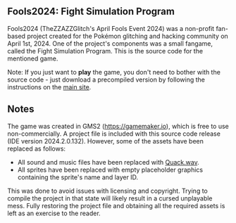 ## Fools2024: Fight Simulation Program

Fools2024 (TheZZAZZGlitch's April Fools Event 2024) was a non-profit fan-based project created for the Pokémon glitching and hacking community on April 1st, 2024.
One of the project's components was a small fangame, called the Fight Simulation Program. This is the source code for the mentioned game.

Note: If you just want to **play** the game, you don't need to bother with the source code - just download a precompiled version by following the instructions on the [main site](https://zzazzdzz.github.io/fools2024).

## Notes

The game was created in GMS2 (https://gamemaker.io), which is free to use non-commercially. A project file is included with this source code release (IDE version 2024.2.0.132). However, some of the assets have been replaced as follows:
 - All sound and music files have been replaced with [Quack.wav](https://www.youtube.com/watch?v=38hG664l1Cw).
 - All sprites have been replaced with empty placeholder graphics containing the sprite's name and layer ID.

This was done to avoid issues with licensing and copyright. Trying to compile the project in that state will likely result in a cursed unplayable mess. Fully restoring the project file and obtaining all the required assets is left as an exercise to the reader.